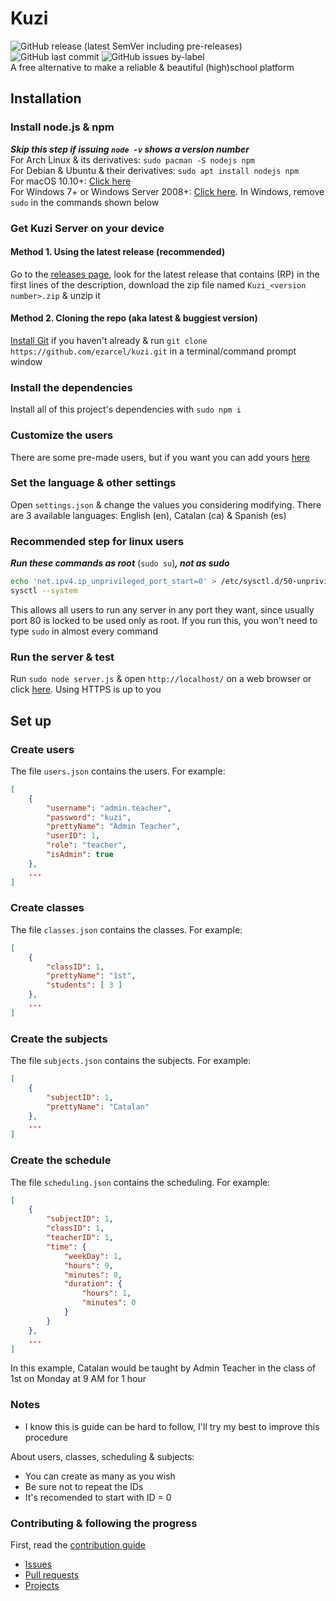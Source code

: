 # Kuzi
![GitHub release (latest SemVer including pre-releases)](https://img.shields.io/github/v/release/ezarcel/kuzi?include_prereleases) ![GitHub last commit](https://img.shields.io/github/last-commit/ezarcel/kuzi) ![GitHub issues by-label](https://img.shields.io/github/issues/ezarcel/kuzi/bug)  
A free alternative to make a reliable & beautiful (high)school platform

## Installation
### Install node.js & npm
***Skip this step if issuing ***`node -v`*** shows a version number***  
For Arch Linux & its derivatives: `sudo pacman -S nodejs npm`  
For Debian & Ubuntu & their derivatives: `sudo apt install nodejs npm`  
For macOS 10.10+: [Click here](https://nodejs.org/en/download/package-manager/#macos)  
For Windows 7+ or Windows Server 2008+: [Click here](https://nodejs.org/en/download/package-manager/#windows). In Windows, remove `sudo` in the commands shown below

### Get Kuzi Server on your device
#### Method 1. Using the latest release (recommended)
Go to the [releases page](https://github.com/ezarcel/kuzi/releases), look for the latest release that contains (RP) in the first lines of the description, download the zip file named `Kuzi_<version number>.zip` & unzip it

#### Method 2. Cloning the repo (aka latest & buggiest version)
[Install Git](https://git-scm.com/book/en/v2/Getting-Started-Installing-Git) if you haven't already & run `git clone https://github.com/ezarcel/kuzi.git` in a terminal/command prompt window

### Install the dependencies
Install all of this project's dependencies with `sudo npm i`

### Customize the users
There are some pre-made users, but if you want you can add yours [here](#create-users)

### Set the language & other settings
Open `settings.json` & change the values you considering modifying. There are 3 available languages: English (en), Catalan (ca) & Spanish (es)

### Recommended step for linux users
***Run these commands as root*** (`sudo su`)***, not as sudo***
```bash
echo 'net.ipv4.ip_unprivileged_port_start=0' > /etc/sysctl.d/50-unprivileged-ports.conf
sysctl --system
```
This allows all users to run any server in any port they want, since usually port 80 is locked to be used only as root. If you run this, you won't need to type `sudo` in almost every command

### Run the server & test
Run `sudo node server.js` & open `http://localhost/` on a web browser or click [here](http://localhost/). Using HTTPS is up to you

## Set up
### Create users
The file `users.json` contains the users. For example:
```json
[
    {
        "username": "admin.teacher",
        "password": "kuzi",
        "prettyName": "Admin Teacher",
        "userID": 1,
        "role": "teacher",
        "isAdmin": true
    },
    ...
]
```

### Create classes
The file `classes.json` contains the classes. For example:
```json
[
    {
        "classID": 1,
        "prettyName": "1st",
        "students": [ 3 ]
    },
    ...
]
```

### Create the subjects
The file `subjects.json` contains the subjects. For example:
```json
[
    {
        "subjectID": 1,
        "prettyName": "Catalan"
    },
    ...
]
```

### Create the schedule
The file `scheduling.json` contains the scheduling. For example:
```json
[
    {
        "subjectID": 1,
        "classID": 1,
        "teacherID": 1,
        "time": {
            "weekDay": 1,
            "hours": 9,
            "minutes": 0,
            "duration": {
                "hours": 1,
                "minutes": 0
            }
        }
    },
    ...
]
```
In this example, Catalan would be taught by Admin Teacher in the class of 1st on Monday at 9 AM for 1 hour

### Notes
* I know this is guide can be hard to follow, I'll try my best to improve this procedure

About users, classes, scheduling & subjects:
* You can create as many as you wish
* Be sure not to repeat the IDs
* It's recomended to start with ID = 0

### Contributing & following the progress
First, read the [contribution guide](https://github.com/ezarcel/kuzi/blob/edge/CONTRIBUTING.md#readme)
* [Issues](https://github.com/ezarcel/kuzi/issues/)
* [Pull requests](https://github.com/ezarcel/kuzi/pulls)
* [Projects](https://github.com/ezarcel/kuzi/projects)